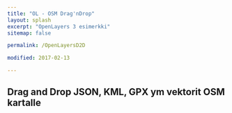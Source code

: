 ```yaml
---
title: "OL - OSM Drag'nDrop"
layout: splash
excerpt: "OpenLayers 3 esimerkki"
sitemap: false

permalink: /OpenLayersD2D

modified: 2017-02-13

---
```

<link rel="stylesheet" href="/node_modules/openlayers/dist/ol.css" type="text/css">

## Drag and Drop JSON, KML, GPX ym vektorit OSM kartalle

<div id="kartta" class="map"></div>

<style>
      #map {
        height: 400px;
        width: 100%;
      }
</style>

<script src="https://cdn.polyfill.io/v2/polyfill.min.js?features=requestAnimationFrame,Element.prototype.classList"></script>

<script src="assets/js/DragnDropbundle.js"> </script>

<div id="info">&nbsp;</div>
